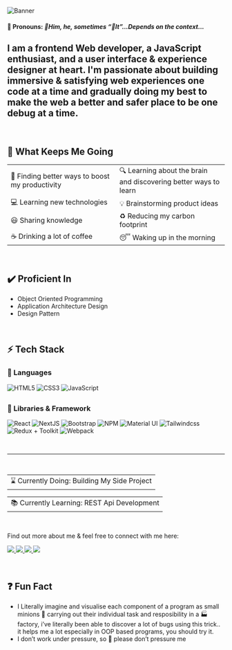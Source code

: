 ![Banner](/assets/Github%20banner.gif)

#### 📢 **Pronouns**: _👦Him, he, sometimes “📎It”...Depends on the context..._

I am a frontend Web developer, a JavaScript enthusiast, and a user interface & experience designer at heart. I'm passionate about building immersive & satisfying web experiences one code at a time and gradually doing my best to make the web a better and safer place to be one debug at a time.
--------------------------
  
<br/>

## 💨 What Keeps Me Going
<table>
<tr>
<td width="50%">
🎯 Finding better ways to boost my productivity
</td>
<td width="50%">
🔍 Learning about the brain and discovering better ways to learn
</td>
</tr>
<tr>
<td width="50%">
💻 Learning new technologies
</td>
<td width="50%">
💡 Brainstorming product ideas
</td>
</tr>
<tr>
<td width="50%">
😃 Sharing knowledge
</td>
<td width="50%">
♻️ Reducing my carbon footprint
</td>
</tr>
<tr>
<td width="50%">
☕ Drinking a lot of coffee
</td>
<td width="50%">
😴 Waking up in the morning
</td>
</tr>
</table>
<br/>

## ✔️ Proficient In
- Object Oriented Programming
- Application Architecture Design
- Design Pattern

<br/>


## ⚡ Tech Stack

### 🚀 Languages

![HTML5](https://img.shields.io/badge/HTML5-E34F26?style=for-the-badge&logo=html5&logoColor=white)
![CSS3](https://img.shields.io/badge/CSS3-1572B6?style=for-the-badge&logo=css3&logoColor=white)
![JavaScript](https://img.shields.io/badge/JavaScript-323330?style=for-the-badge&logo=javascript&logoColor=F7DF1E)

##

### 🧩 Libraries & Framework

![React](https://img.shields.io/badge/React-20232A?style=for-the-badge&logo=react&logoColor=61DAFB)
![NextJS](https://img.shields.io/badge/Nextjs-ffffff?style=for-the-badge&logo=Next.js&logoColor=00D8FF)
![Bootstrap](https://img.shields.io/badge/Bootstrap-563D7C?style=for-the-badge&logo=bootstrap&logoColor=white)
![NPM](https://img.shields.io/badge/npm-CB3837?style=for-the-badge&logo=npm&logoColor=white)
![Material UI](https://img.shields.io/badge/Material--UI-0081CB?style=for-the-badge&logo=material-ui&logoColor=white)
![Tailwindcss](https://img.shields.io/badge/TAILWINDCSS-0F172A?style=for-the-badge&logo=TAILWINDCSS)
![Redux + Toolkit](https://img.shields.io/badge/Redux-764abc?style=for-the-badge&logo=redux)
![Webpack](https://img.shields.io/badge/Webpack-2b3a42?style=for-the-badge&logo=webpack)

<br/>

--------------------------

<br/>

<table>
  <tr>
    <td>⌛ Currently Doing: Building My Side Project</td>
  </tr>
</table>
<table>
  <tr>
    <td> 📚 Currently Learning: REST Api Development </td>
  </tr>
</table>

<br/>
  

  
Find out more about me & feel free to connect with me here:
 <p align="left">
	<a href="https://www.linkedin.com/in/joshmillr/">
		<img src="https://img.shields.io/badge/LinkedIn-0077B5?style=for-the-badge&logo=linkedin&logoColor=white" />
	</a>
	<a href="https://twitter.com/josh4tech">
		<img src="https://img.shields.io/badge/Twitter-1DA1F2?style=for-the-badge&logo=twitter&logoColor=white" />
	</a>
        <a href="https://github.com/Josh-millr/">
		<img src="https://img.shields.io/badge/portfolio-1AA260?style=for-the-badge&logo=About.me&logoColor=white" />
	</a>
        <a href="mailto:joshuae.miller100@gmail.com">
		<img src="https://img.shields.io/badge/Gmail-D14836?style=for-the-badge&logo=gmail&logoColor=white" />
	</a>
</p>
  
<br/>
  
## ❓ Fun Fact
- I Literally imagine and visualise each component of a program as small minions 👷‍ carrying out their individual task and resposibility in a 🏭factory, i’ve literally been able to discover a lot of bugs using this trick.. it helps me a lot especially in OOP based programs, you should try it.
- I don’t work under pressure, so 🥺 please don’t pressure me
  
  
  
<!--        Fixing my brain & Busy trying to keep up with all the .js-esss...
      😤 damn, too many js-ess -->
